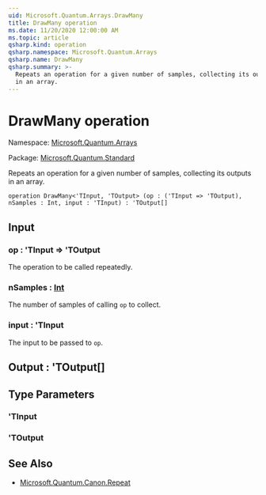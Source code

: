 ```yaml
---
uid: Microsoft.Quantum.Arrays.DrawMany
title: DrawMany operation
ms.date: 11/20/2020 12:00:00 AM
ms.topic: article
qsharp.kind: operation
qsharp.namespace: Microsoft.Quantum.Arrays
qsharp.name: DrawMany
qsharp.summary: >-
  Repeats an operation for a given number of samples, collecting its outputs
  in an array.
---
```


# DrawMany operation

Namespace: [Microsoft.Quantum.Arrays](xref:Microsoft.Quantum.Arrays)

Package: [Microsoft.Quantum.Standard](https://nuget.org/packages/Microsoft.Quantum.Standard)


Repeats an operation for a given number of samples, collecting its outputsin an array.

```qsharp
operation DrawMany<'TInput, 'TOutput> (op : ('TInput => 'TOutput), nSamples : Int, input : 'TInput) : 'TOutput[]
```


## Input

### op : 'TInput => 'TOutput 

The operation to be called repeatedly.


### nSamples : [Int](xref:microsoft.quantum.lang-ref.int)

The number of samples of calling `op` to collect.


### input : 'TInput

The input to be passed to `op`.



## Output : 'TOutput[]



## Type Parameters

### 'TInput


### 'TOutput



## See Also

- [Microsoft.Quantum.Canon.Repeat](xref:Microsoft.Quantum.Canon.Repeat)